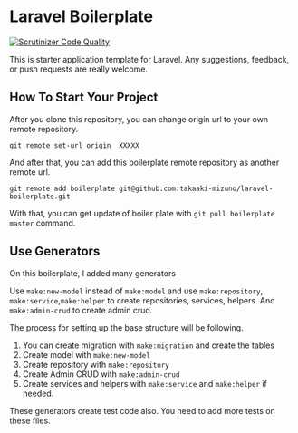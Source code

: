 # Laravel Boilerplate

[![Scrutinizer Code Quality](https://scrutinizer-ci.com/g/takaaki-mizuno/laravel-boilerplate/badges/quality-score.png?b=master)](https://scrutinizer-ci.com/g/takaaki-mizuno/laravel-boilerplate/?branch=master)

This is starter application template for Laravel.
Any suggestions, feedback, or push requests are really welcome.

## How To Start Your Project

After you clone this repository, you can change origin url to your own remote repository.

`git remote set-url origin  XXXXX`

And after that, you can add this boilerplate remote repository as another remote url.

`git remote add boilerplate git@github.com:takaaki-mizuno/laravel-boilerplate.git`
 
With that, you can get update of boiler plate with `git pull boilerplate master` command.
 
## Use Generators
 
On this boilerplate, I added many generators
 
Use `make:new-model` instead of `make:model` and use `make:repository`, `make:service`,`make:helper` to create repositories, services, helpers.
And `make:admin-crud` to create admin crud.

The process for setting up the base structure will be following.

1. You can create migration with `make:migration` and create the tables
2. Create model with `make:new-model`
3. Create repository with `make:repository`
4. Create Admin CRUD with `make:admin-crud`
5. Create services and helpers with `make:service` and `make:helper` if needed.
 
These generators create test code also. You need to add more tests on these files.
